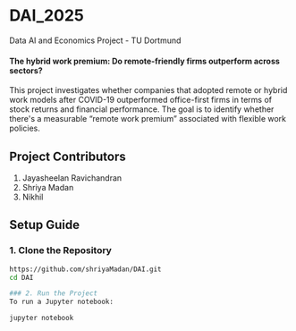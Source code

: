 # DAI_2025
Data AI and Economics Project - TU Dortmund

#### The hybrid work premium: Do remote-friendly firms outperform across sectors?​
This project investigates whether companies that adopted remote or hybrid work models after COVID-19 outperformed office-first firms in terms of stock returns and financial performance. The goal is to identify whether there's a measurable “remote work premium” associated with flexible work policies.

## Project Contributors
1. Jayasheelan Ravichandran
2. Shriya Madan
3. Nikhil

## Setup Guide

### 1. Clone the Repository

```bash
https://github.com/shriyaMadan/DAI.git
cd DAI

### 2. Run the Project
To run a Jupyter notebook:

jupyter notebook

